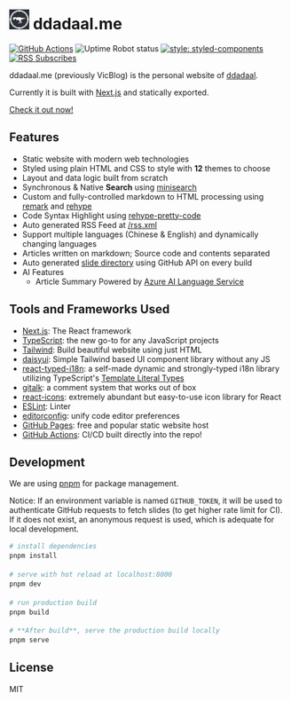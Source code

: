 # <img src="assets/logo.svg" height="36"/> ddadaal.me

[![GitHub Actions](https://img.shields.io/endpoint.svg?url=https%3A%2F%2Factions-badge.atrox.dev%2Fddadaal%2Fddadaal.me%2Fbadge&style=flat-square)](https://actions-badge.atrox.dev/ddadaal/ddadaal.me/goto)
![Uptime Robot status](https://img.shields.io/uptimerobot/status/m784338835-04a1fd43c45b34e89ae1b336?style=flat-square)
[![style: styled-components](https://img.shields.io/badge/style-%F0%9F%92%85%20styled--components-orange.svg?colorB=daa357&colorA=db748e)](https://github.com/styled-components/styled-components)
[![RSS Subscribes](https://img.shields.io/badge/dynamic/json?color=ffa500&label=RSS%20Subscribes&query=%24.data.totalSubs&url=https%3A%2F%2Fapi.spencerwoo.com%2Fsubstats%2F%3Fsource%3Dfeedly%257Cinoreader%26queryKey%3Dhttps%3A%2F%2Fddadaal.me%2Frss.xml&logo=rss&style=flat-square)](https://ddadaal.me/rss.xml)

ddadaal.me (previously VicBlog) is the personal website of [ddadaal](https://ddadaal.me).

Currently it is built with [Next.js](https://nextjs.org/) and statically exported.

[Check it out now!](https://ddadaal.me)

## Features

- Static website with modern web technologies
- Styled using plain HTML and CSS to style with **12** themes to choose
- Layout and data logic built from scratch
- Synchronous & Native **Search** using [minisearch](https://lucaong.github.io/minisearch/)
- Custom and fully-controlled markdown to HTML processing using [remark](https://github.com/remarkjs/remark) and [rehype](https://github.com/rehypejs/rehype)
- Code Syntax Highlight using [rehype-pretty-code](https://rehype-pretty-code.netlify.app/)
- Auto generated RSS Feed at [/rss.xml](https://ddadaal.me/rss.xml)
- Support multiple languages (Chinese & English) and dynamically changing languages
- Articles written on markdown; Source code and contents separated
- Auto generated [slide directory](https://ddadaal.me/slides) using GitHub API on every build
- AI Features
  - Article Summary Powered by [Azure AI Language Service](https://learn.microsoft.com/en-us/azure/ai-services/language-service/summarization/overview?tabs=document-summarization)

## Tools and Frameworks Used

- [Next.js](https://nextjs.org/): The React framework
- [TypeScript](https://www.typescriptlang.org/): the new go-to for any JavaScript projects
- [Tailwind](https://tailwindcss.com/): Build beautiful website using just HTML
- [daisyui](https://daisyui.com/): Simple Tailwind based UI component library without any JS
- [react-typed-i18n](https://github.com/ddadaal/react-typed-i18n): a self-made dynamic and strongly-typed i18n library utilizing TypeScript's [Template Literal Types](https://www.typescriptlang.org/docs/handbook/2/template-literal-types.html)
- [gitalk](https://github.com/gitalk/gitalk): a comment system that works out of box
- [react-icons](https://github.com/react-icons/react-icons): extremely abundant but easy-to-use icon library for React
- [ESLint](https://eslint.org/): Linter
- [editorconfig](https://editorconfig.org/): unify code editor preferences
- [GitHub Pages](https://pages.github.com): free and popular static website host
- [GitHub Actions](https://github.com/features/actions): CI/CD built directly into the repo!

## Development

We are using [pnpm](https://pnpm.io) for package management.

Notice: If an environment variable is named `GITHUB_TOKEN`, it will be used to authenticate GitHub requests to fetch slides (to get higher rate limit for CI). If it does not exist, an anonymous request is used, which is adequate for local development.

``` bash
# install dependencies
pnpm install

# serve with hot reload at localhost:8000
pnpm dev

# run production build
pnpm build

# **After build**, serve the production build locally
pnpm serve
```

## License

MIT
